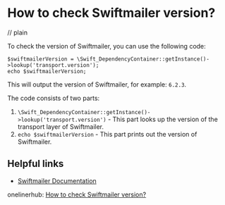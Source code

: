 # How to check Swiftmailer version?
// plain

To check the version of Swiftmailer, you can use the following code:
```
$swiftmailerVersion = \Swift_DependencyContainer::getInstance()->lookup('transport.version');
echo $swiftmailerVersion;
```
This will output the version of Swiftmailer, for example: `6.2.3`.

The code consists of two parts:
1. `\Swift_DependencyContainer::getInstance()->lookup('transport.version')` - This part looks up the version of the transport layer of Swiftmailer.
2. `echo $swiftmailerVersion` - This part prints out the version of Swiftmailer.

## Helpful links
- [Swiftmailer Documentation](https://swiftmailer.symfony.com/docs/introduction.html)

onelinerhub: [How to check Swiftmailer version?](https://onelinerhub.com/php-swiftmailer/how-to-check-swiftmailer-version)